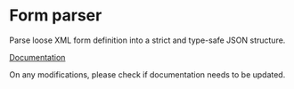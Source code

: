# Form parser

Parse loose XML form definition into a strict and type-safe JSON structure.

[Documentation](https://github.com/specify/specify7/wiki/Form-System)

On any modifications, please check if documentation needs to be updated.
